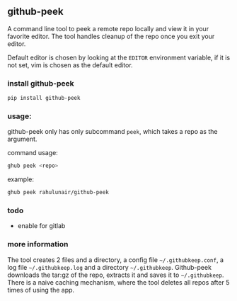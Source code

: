 ## github-peek

A command line tool to peek a remote repo locally and view it in your favorite editor. The tool handles cleanup of the repo once you exit your editor. 

Default editor is chosen by looking at the `EDITOR` environment variable, if it is not set, vim is chosen as the default editor.

### install github-peek

```bash
pip install github-peek
```

### usage:

github-peek only has only subcommand `peek`, which takes a repo as the argument.


command usage:

```bash
ghub peek <repo>
```

example:

```bash
ghub peek rahulunair/github-peek
```

### todo

- enable for gitlab

### more information

The tool creates 2 files and a directory, a config file `~/.githubkeep.conf`, a log file `~/.githubkeep.log` and a directory `~/.githubkeep`. Github-peek downloads the tar:gz of the repo, extracts it and saves it to `~/.githubkeep`. There is a naive caching mechanism, where the tool deletes all repos after 5 times of using the app.



